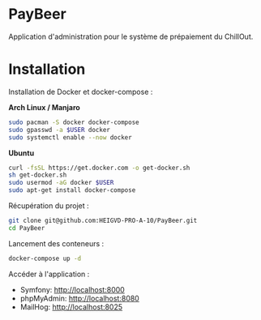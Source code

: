 PayBeer
=======

Application d'administration pour le système de prépaiement du ChillOut.

# Installation

Installation de Docker et docker-compose :

**Arch Linux / Manjaro**
```bash
sudo pacman -S docker docker-compose
sudo gpasswd -a $USER docker
sudo systemctl enable --now docker
```

**Ubuntu**
```bash
curl -fsSL https://get.docker.com -o get-docker.sh
sh get-docker.sh
sudo usermod -aG docker $USER
sudo apt-get install docker-compose
```

Récupération du projet :
```bash
git clone git@github.com:HEIGVD-PRO-A-10/PayBeer.git
cd PayBeer
```
Lancement des conteneurs :
```bash
docker-compose up -d
```

Accéder à l'application :
- Symfony: [http://localhost:8000](http://localhost:8000)
- phpMyAdmin: [http://localhost:8080](http://localhost:8080)
- MailHog: [http://localhost:8025](http://localhost:8025)
